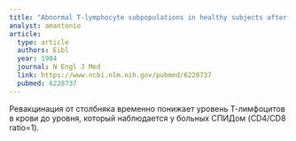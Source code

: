 ```yaml
---
title: "Abnormal T-lymphocyte subpopulations in healthy subjects after tetanus booster immunization"
analyst: amantonio
article:
  type: article
  authors: Eibl
  year: 1984
  journal: N Engl J Med
  link: https://www.ncbi.nlm.nih.gov/pubmed/6228737
  pubmed: 6228737
---
```


Ревакцинация от столбняка временно понижает уровень Т-лимфоцитов в крови до уровня, который наблюдается у больных СПИДом (CD4/CD8 ratio=1).
